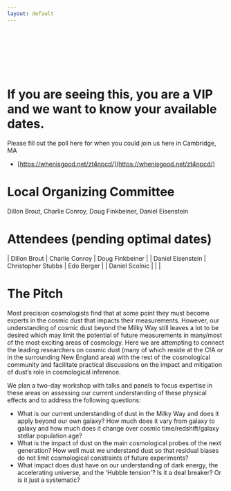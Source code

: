 ```yaml
---
layout: default
---
```


# <span style="color:white">Workshop on the Role of Dust In Cosmology</span>

# If you are seeing this, you are a VIP and we want to know your available dates.

Please fill out the poll here for when you could join us here in Cambridge, MA
* [https://whenisgood.net/zt4npcd/](https://whenisgood.net/zt4npcd/)

# Local Organizing Committee

Dillon Brout, Charlie Conroy, Doug Finkbeiner, Daniel Eisenstein

# Attendees (pending optimal dates)

| Dillon Brout  | Charlie Conroy | Doug Finkbeiner  |
| Daniel Eisenstein | Christopher Stubbs   | Edo Berger  |
| Daniel Scolnic    |       |    |

# The Pitch
Most precision cosmologists find that at some point they must become experts in the cosmic dust that impacts their measurements. However, our understanding of cosmic dust beyond the Milky Way still leaves a lot to be desired which may limit the potential of future measurements in many/most of the most exciting areas of cosmology. Here we are attempting to connect the leading researchers on cosmic dust (many of which reside at the CfA or in the surrounding New England area) with the rest of the cosmological community and facilitate practical discussions on the impact and mitigation of dust’s role in cosmological inference.

We plan a two-day workshop with talks and panels to focus expertise in these areas on assessing our current understanding of these physical effects and to address the following questions:
* What is our current understanding of dust in the Milky Way and does it apply beyond our own galaxy? How much does it vary from galaxy to galaxy and how much does it change over cosmic time/redshift/galaxy stellar population age?
* What is the impact of dust on the main cosmological probes of the next generation? How well must we understand dust so that residual biases do not limit cosmological constraints of future experiments?
* What impact does dust have on our understanding of dark energy, the accelerating universe, and the 'Hubble tension'? Is it a deal breaker? Or is it just a systematic?

